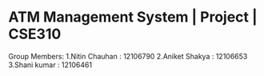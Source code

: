 # ATM Management System | Project | CSE310
Group Members:
1.Nitin Chauhan : 12106790
2.Aniket Shakya : 12106653
3.Shani kumar : 12106461
